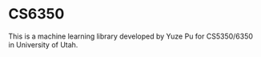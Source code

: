 # CS6350
This is a machine learning library developed by Yuze Pu for CS5350/6350 in University of Utah.
